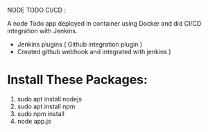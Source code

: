 NODE TODO CI/CD :

A node Todo app deployed in container using Docker and did CI/CD integration with Jenkins.

* Jenkins plugins ( Github integration plugin )
* Created github webhook and integrated with jenkins )

# Install These Packages:

1. sudo apt install nodejs
2. sudo apt install npm
3. sudo npm install
4. node app.js
